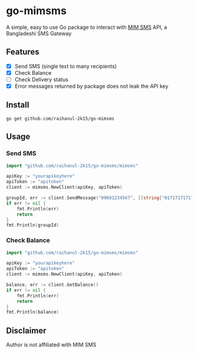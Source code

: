 # go-mimsms

A simple, easy to use Go package to interact with [MIM SMS](https://www.mimsms.com/) API, a Bangladeshi SMS Gateway

## Features

-   [x] Send SMS (single text to many recipients)
-   [x] Check Balance
-   [ ] Check Delivery status
-   [x] Error messages returned by package does not leak the API key

## Install

```
go get github.com/raihanul-2k15/go-mimsms
```

## Usage

### Send SMS

```go
import "github.com/raihanul-2k15/go-mimsms/mimsms"

apiKey := "yourapikeyhere"
apiToken := "apitoken"
client := mimsms.NewClient(apiKey, apiToken)

groupId, err := client.SendMessage("09601234567", []string{"01717171717"}, "Hello World")
if err != nil {
    fmt.Println(err)
    return
}
fmt.Println(groupId)
```

### Check Balance

```go
import "github.com/raihanul-2k15/go-mimsms/mimsms"

apiKey := "yourapikeyhere"
apiToken := "apitoken"
client := mimsms.NewClient(apiKey, apiToken)

balance, err := client.GetBalance()
if err != nil {
    fmt.Println(err)
    return
}
fmt.Println(balance)
```

## Disclaimer

Author is not affiliated with MIM SMS
